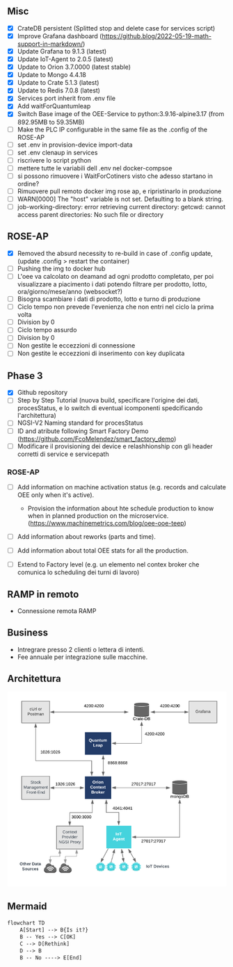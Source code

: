 ## Misc
- [x] CrateDB persistent (Splitted stop and delete case for services script)
- [x] Improve Grafana dashboard (https://github.blog/2022-05-19-math-support-in-markdown/)
- [x] Update Grafana to 9.1.3 (latest)
- [x] Update IoT-Agent to 2.0.5 (latest)
- [x] Update to Orion 3.7.0000 (latest stable)
- [x] Update to Mongo 4.4.18
- [x] Update to Crate 5.1.3 (latest)
- [x] Update to Redis 7.0.8 (latest)
- [x] Services port inherit from .env file
- [x] Add waitForQuantumleap
- [x] Switch Base image of the OEE-Service to python:3.9.16-alpine3.17 (from 892.95MB to 59.35MB)
- [ ] Make the PLC IP configurable in the same file as the .config of the ROSE-AP
- [ ] set .env in provision-device import-data
- [ ] set .env clenaup in services
- [ ] riscrivere lo script python
- [ ] mettere tutte le variabili dell .env nel docker-compsoe
- [ ] si possono rimuovere i WaitForCotiners visto che adesso startano in ordine?
- [ ] Rimuovere pull remoto docker img rose ap, e ripristinarlo in produzione
- [ ] WARN[0000] The "host" variable is not set. Defaulting to a blank string.
- [ ] job-working-directory: error retrieving current directory: getcwd: cannot access parent directories: No such file or directory
## ROSE-AP
- [x] Removed the absurd necessity to re-build in case of .config update, (update .config > restart the container)
- [ ] Pushing the img to docker hub
- [ ] L'oee va calcolato on deamand ad ogni prodotto completato, per poi visualizzare a piacimento i dati potendo filtrare per prodotto, lotto, ora/giorno/mese/anno (websocket?)
- [ ] Bisogna scambiare i dati di prodotto, lotto e turno di produzione
- [ ] Ciclo tempo non prevede l'evenienza che non entri nel ciclo la prima volta
- [ ] Division by 0
- [ ] Ciclo tempo assurdo
- [ ] Division by 0
- [ ] Non gestite le eccezzioni di connessione
- [ ] Non gestite le eccezzioni di inserimento con key duplicata

## Phase 3
- [x] Github repository
- [ ] Step by Step Tutorial (nuova build, specificare l'origine dei dati, procesStatus, e lo switch di eventual icomponenti spedcificando l'architettura)
- [ ] NGSI-V2 Naming standard for procesStatus
- [ ] ID and atribute following Smart Factory Demo (https://github.com/FcoMelendez/smart_factory_demo)
- [ ] Modificare il provisioning dei device e relashhionship con gli header corretti di service e servicepath

### ROSE-AP
- [ ] Add information on machine activation status (e.g. records and calculate OEE only when it's active).
	- Provision the information about hte schedule production to know when in planned production on the microservice. (https://www.machinemetrics.com/blog/oee-ooe-teep)
- [ ] Add information about reworks (parts and time).
- [ ] Add information about total OEE stats for all the production.
- [ ] Extend to Factory level (e.g. un elemento nel contex broker che comunica lo scheduling dei turni di lavoro)


## RAMP in remoto
- Connessione remota RAMP

## Business
- Intregrare presso 2 clienti o lettera di intenti.
- Fee annuale per integrazione sulle macchine.

## Architettura
![Architettura](img/architettura.png)

## Mermaid
```mermaid
flowchart TD
    A[Start] --> B{Is it?}
    B -- Yes --> C[OK]
    C --> D[Rethink]
    D --> B
    B -- No ----> E[End]
```
